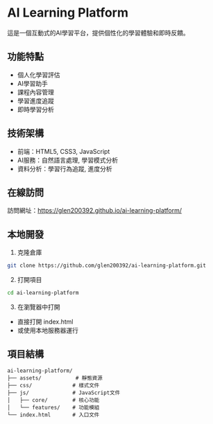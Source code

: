 # AI Learning Platform

這是一個互動式的AI學習平台，提供個性化的學習體驗和即時反饋。

## 功能特點

- 個人化學習評估
- AI學習助手
- 課程內容管理
- 學習進度追蹤
- 即時學習分析

## 技術架構

- 前端：HTML5, CSS3, JavaScript
- AI服務：自然語言處理, 學習模式分析
- 資料分析：學習行為追蹤, 進度分析

## 在線訪問

訪問網址：https://glen200392.github.io/ai-learning-platform/

## 本地開發

1. 克隆倉庫
```bash
git clone https://github.com/glen200392/ai-learning-platform.git
```

2. 打開項目
```bash
cd ai-learning-platform
```

3. 在瀏覽器中打開
- 直接打開 index.html
- 或使用本地服務器運行

## 項目結構

```
ai-learning-platform/
├── assets/           # 靜態資源
├── css/             # 樣式文件
├── js/              # JavaScript文件
│   ├── core/        # 核心功能
│   └── features/    # 功能模組
└── index.html       # 入口文件
